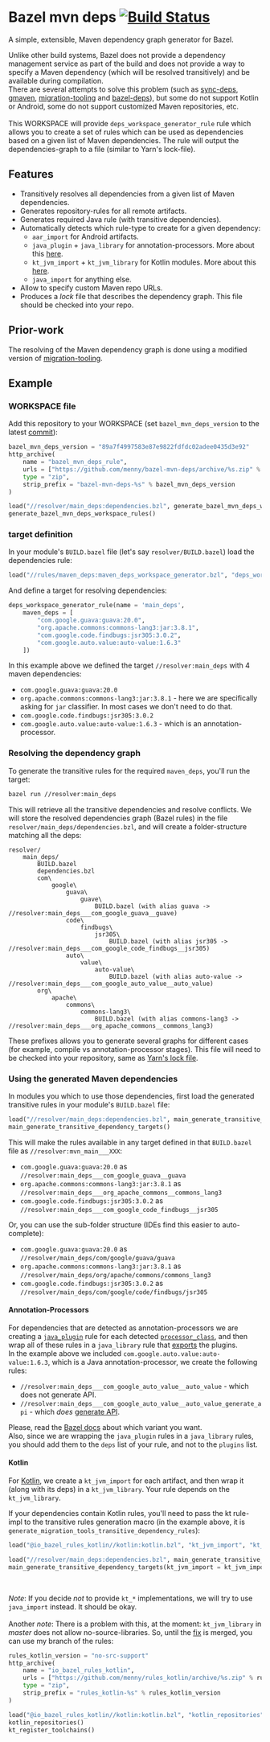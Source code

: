 # Bazel mvn deps [![Build Status](https://cloud.drone.io/api/badges/menny/bazel-mvn-deps/status.svg)](https://cloud.drone.io/menny/bazel-mvn-deps)

A simple, extensible, Maven dependency graph generator for Bazel.

Unlike other build systems, Bazel does not provide a dependency management service as part of the build and
does not provide a way to specify a Maven dependency (which will be resolved transitively) and be available during compilation.
<br/>
There are several attempts to solve this problem (such as [sync-deps](https://github.com/spotify/bazel-tools/tree/master/sync-deps), [gmaven](https://github.com/bazelbuild/gmaven_rules), [migration-tooling](https://github.com/bazelbuild/migration-tooling) and [bazel-deps](https://github.com/johnynek/bazel-deps)), but some do not support Kotlin or Android, some do not support customized Maven repositories, etc.
<br/>
<br/>
This WORKSPACE will provide `deps_workspace_generator_rule` rule which allows you to create a set of rules which can be used as dependencies based on a given list of Maven dependencies. The rule will output the dependencies-graph to a file (similar to Yarn's lock-file).

## Features

* Transitively resolves all dependencies from a given list of Maven dependencies.
* Generates repository-rules for all remote artifacts.
* Generates required Java rule (with transitive dependencies).
* Automatically detects which rule-type to create for a given dependency:
  * `aar_import` for Android artifacts.
  * `java_plugin` + `java_library` for annotation-processors. More about this [here](#annotation-processors).
  * `kt_jvm_import` + `kt_jvm_library` for Kotlin modules. More about this [here](#kotlin).
  * `java_import` for anything else.
* Allow to specify custom Maven repo URLs.
* Produces a _lock_ file that describes the dependency graph. This file should be checked into your repo.
  
## Prior-work
The resolving of the Maven dependency graph is done using a modified version of [migration-tooling](https://github.com/bazelbuild/migration-tooling).

## Example

### WORKSPACE file
Add this repository to your WORKSPACE (set `bazel_mvn_deps_version` to the latest [commit](https://github.com/menny/bazel-mvn-deps/commits/master)):
```python
bazel_mvn_deps_version = "89a7f4997583e87e9822fdfdc02adee0435d3e92"
http_archive(
    name = "bazel_mvn_deps_rule",
    urls = ["https://github.com/menny/bazel-mvn-deps/archive/%s.zip" % bazel_mvn_deps_version],
    type = "zip",
    strip_prefix = "bazel-mvn-deps-%s" % bazel_mvn_deps_version
)

load("//resolver/main_deps:dependencies.bzl", generate_bazel_mvn_deps_workspace_rules = "generate_workspace_rules")
generate_bazel_mvn_deps_workspace_rules()
```

### target definition
In your module's `BUILD.bazel` file (let's say `resolver/BUILD.bazel`) load the dependencies rule:
```python
load("//rules/maven_deps:maven_deps_workspace_generator.bzl", "deps_workspace_generator_rule")
```
And define a target for resolving dependencies:
```python
deps_workspace_generator_rule(name = 'main_deps',
    maven_deps = [
        "com.google.guava:guava:20.0",
        "org.apache.commons:commons-lang3:jar:3.8.1",
        "com.google.code.findbugs:jsr305:3.0.2",
        "com.google.auto.value:auto-value:1.6.3"
    ])
```
In this example above we defined the target `//resolver:main_deps` with 4 maven dependencies:

* `com.google.guava:guava:20.0`
* `org.apache.commons:commons-lang3:jar:3.8.1` - here we are specifically asking for `jar` classifier. In most cases we don't need to do that.
* `com.google.code.findbugs:jsr305:3.0.2`
* `com.google.auto.value:auto-value:1.6.3` - which is an annotation-processor.

### Resolving the dependency graph
To generate the transitive rules for the required `maven_deps`, you'll run the target:
```bash
bazel run //resolver:main_deps
```

This will retrieve all the transitive dependencies and resolve conflicts. We will store the resolved dependencies graph (Bazel rules) in the file `resolver/main_deps/dependencies.bzl`, and will create a folder-structure matching all the deps:
```
resolver/
    main_deps/
        BUILD.bazel
        dependencies.bzl
        com\
            google\
                guava\
                    guave\
                        BUILD.bazel (with alias guava -> //resolver:main_deps___com_google_guava__guave)
                code\
                    findbugs\
                        jsr305\
                            BUILD.bazel (with alias jsr305 -> //resolver:main_deps___com_google_code_findbugs__jsr305)
                auto\
                    value\
                        auto-value\
                            BUILD.bazel (with alias auto-value -> //resolver:main_deps___com_google_auto_value__auto_value)
        org\
            apache\
                commons\
                    commons-lang3\
                        BUILD.bazel (with alias commons-lang3 -> //resolver:main_deps___org_apache_commons__commons_lang3)
```

These prefixes allows you to generate several graphs for different cases (for example, compile vs annotation-processor stages). This file will need to be checked into your repository, same as [Yarn's lock file](https://yarnpkg.com/lang/en/docs/yarn-lock/).<br/>

### Using the generated Maven dependencies
In modules you which to use those dependencies, first load the generated transitive rules in your module's `BUILD.bazel` file:
```python
load("//resolver/main_deps:dependencies.bzl", main_generate_transitive_dependency_targets = "generate_transitive_dependency_targets")
main_generate_transitive_dependency_targets()
```

This will make the rules available in any target defined in that `BUILD.bazel` file as `//resolver:mvn_main___XXX`:
* `com.google.guava:guava:20.0` as `//resolver:main_deps___com_google_guava__guava`
* `org.apache.commons:commons-lang3:jar:3.8.1` as `//resolver:main_deps___org_apache_commons__commons_lang3`
* `com.google.code.findbugs:jsr305:3.0.2` as `//resolver:main_deps___com_google_code_findbugs__jsr305`

Or, you can use the sub-folder structure (IDEs find this easier to auto-complete):
* `com.google.guava:guava:20.0` as `//resolver/main_deps/com/google/guava/guava`
* `org.apache.commons:commons-lang3:jar:3.8.1` as `//resolver/main_deps/org/apache/commons/commons_lang3`
* `com.google.code.findbugs:jsr305:3.0.2` as `//resolver/main_deps/com/google/code/findbugs/jsr305`

#### Annotation-Processors

For dependencies that are detected as annotation-processors we are creating a [`java_plugin`](https://docs.bazel.build/versions/master/be/java.html#java_plugin) rule for each detected
[`processor_class`](https://docs.bazel.build/versions/master/be/java.html#java_plugin.processor_class), and then wrap all of these rules in a `java_library` rule that
[exports](https://docs.bazel.build/versions/master/be/java.html#java_library.exported_plugins) the plugins.<br/>
In the example above we included `com.google.auto.value:auto-value:1.6.3`, which is a Java annotation-processor, we create the following rules:
* `//resolver:main_deps___com_google_auto_value__auto_value` - which does not generate API.
* `//resolver:main_deps___com_google_auto_value__auto_value_generate_api` - which _does_ [generate API](https://docs.bazel.build/versions/master/be/java.html#java_plugin.generates_api).

Please, read the [Bazel docs](https://docs.bazel.build/versions/master/be/java.html#java_plugin.generates_api) about which variant you want.<br/>
Also, since we are wrapping the `java_plugin` rules in a `java_library` rules, you should add them to the `deps` list of your rule, and not to the `plugins` list.

#### Kotlin

For [Kotlin](https://github.com/bazelbuild/rules_kotlin), we create a `kt_jvm_import` for each artifact, and then wrap it (along with its deps) in a `kt_jvm_library`. Your rule
depends on the `kt_jvm_library`.<br/>

If your dependencies contain Kotlin rules, you'll need to pass the kt rule-impl to the transitive rules generation macro (in the example above, it is `generate_migration_tools_transitive_dependency_rules`):

```python
load("@io_bazel_rules_kotlin//kotlin:kotlin.bzl", "kt_jvm_import", "kt_jvm_library")

load("//resolver/main_deps:dependencies.bzl", main_generate_transitive_dependency_targets = "generate_transitive_dependency_targets")
main_generate_transitive_dependency_targets(kt_jvm_import = kt_jvm_import, kt_jvm_library = kt_jvm_library)
```
<br/>

_Note_: If you decide _not_ to provide `kt_*` implementations, we will try to use `java_import` instead. It should be okay.
<br/>
<br/>
Another _note_: There is a problem with this, at the moment: `kt_jvm_library` in _master_ does not allow no-source-libraries. So, until the [fix](https://github.com/bazelbuild/rules_kotlin/pull/170) is merged, you can use my branch of the rules:

```python
rules_kotlin_version = "no-src-support"
http_archive(
    name = "io_bazel_rules_kotlin",
    urls = ["https://github.com/menny/rules_kotlin/archive/%s.zip" % rules_kotlin_version],
    type = "zip",
    strip_prefix = "rules_kotlin-%s" % rules_kotlin_version
)

load("@io_bazel_rules_kotlin//kotlin:kotlin.bzl", "kotlin_repositories", "kt_register_toolchains")
kotlin_repositories()
kt_register_toolchains()
```

